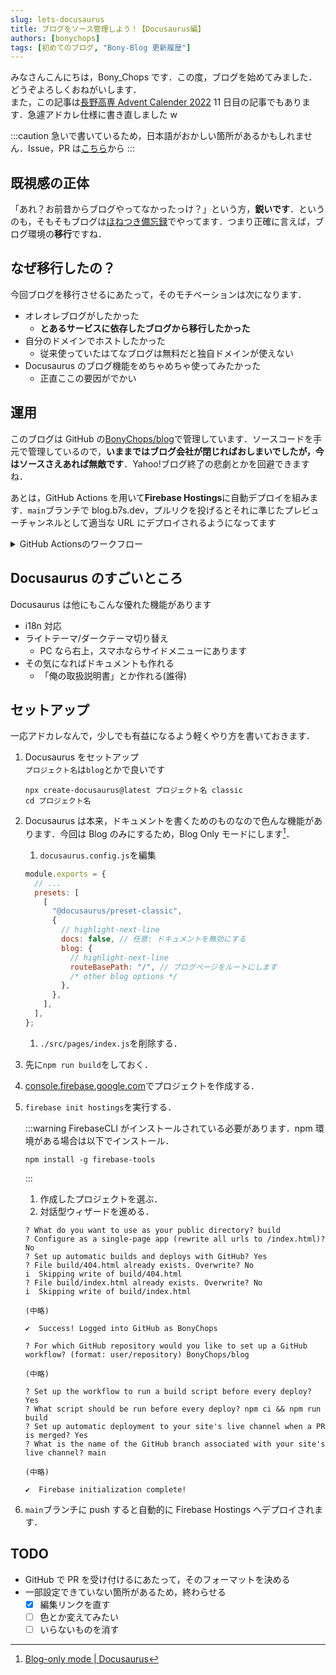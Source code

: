```yaml
---
slug: lets-docusaurus
title: ブログをソース管理しよう！【Docusaurus編】
authors: [bonychops]
tags: [初めてのブログ, "Bony-Blog 更新履歴"]
---
```


みなさんこんにちは，Bony_Chops です．この度，ブログを始めてみました．どうぞよろしくおねがいします．  
また，この記事は[長野高専 Advent Calender 2022](https://qiita.com/advent-calendar/2022/nnct) 11 日目の記事でもあります．急遽アドカレ仕様に書き直しました w

<!--truncate-->

:::caution
急いで書いているため，日本語がおかしい箇所があるかもしれません．Issue，PR は[こちら](https://github.com/BonyChops/blog)から
:::

## 既視感の正体

「あれ？お前昔からブログやってなかったっけ？」という方，**鋭いです**．というのも，そもそもブログは[ほねつき備忘録](https://bonychops.hatenablog.jp)でやってます．つまり正確に言えば，ブログ環境の**移行**ですね．

## なぜ移行したの？

今回ブログを移行させるにあたって，そのモチベーションは次になります．

- オレオレブログがしたかった
  - **とあるサービスに依存したブログから移行したかった**
- 自分のドメインでホストしたかった
  - 従来使っていたはてなブログは無料だと独自ドメインが使えない
- Docusaurus のブログ機能をめちゃめちゃ使ってみたかった
  - 正直ここの要因がでかい

## 運用

このブログは GitHub の[BonyChops/blog](https://github.com/BonyChops/blog)で管理しています．ソースコードを手元で管理しているので，**いままではブログ会社が閉じればおしまいでしたが，今はソースさえあれば無敵です**．Yahoo!ブログ終了の悲劇とかを回避できますね．

あとは，GitHub Actions を用いて**Firebase Hostings**に自動デプロイを組みます．`main`ブランチで blog.b7s.dev，プルリクを投げるとそれに準じたプレビューチャンネルとして適当な URL にデプロイされるようになってます

<details>
<summary>GitHub Actionsのワークフロー</summary>

`firebase init hostings`で自動生成されたワークフローですが，参考程度にどうぞ．

```yml title=firebase-hosting-merge.yml
# This file was auto-generated by the Firebase CLI
# https://github.com/firebase/firebase-tools

name: Deploy to Firebase Hosting on merge
"on":
  push:
    branches:
      - main
jobs:
  build_and_deploy:
    runs-on: ubuntu-latest
    steps:
      - uses: actions/checkout@v2
      - run: npm ci && npm run build
      - uses: FirebaseExtended/action-hosting-deploy@v0
        with:
          repoToken: "${{ secrets.GITHUB_TOKEN }}"
          firebaseServiceAccount: "${{ secrets.FIREBASE_SERVICE_ACCOUNT_BLOG_B2D8F }}"
          channelId: live
          projectId: blog-b2d8f
```

```yml title=firebase-hosting-pull-request.yml
# This file was auto-generated by the Firebase CLI
# https://github.com/firebase/firebase-tools

name: Deploy to Firebase Hosting on PR
"on": pull_request
jobs:
  build_and_preview:
    if: "${{ github.event.pull_request.head.repo.full_name == github.repository }}"
    runs-on: ubuntu-latest
    steps:
      - uses: actions/checkout@v2
      - run: npm ci && npm run build
      - uses: FirebaseExtended/action-hosting-deploy@v0
        with:
          repoToken: "${{ secrets.GITHUB_TOKEN }}"
          firebaseServiceAccount: "${{ secrets.FIREBASE_SERVICE_ACCOUNT_BLOG_B2D8F }}"
          projectId: blog-b2d8f
```

</details>

## Docusaurus のすごいところ

Docusaurus は他にもこんな優れた機能があります

- i18n 対応
- ライトテーマ/ダークテーマ切り替え
  - PC なら右上，スマホならサイドメニューにあります
- その気になればドキュメントも作れる
  - 「俺の取扱説明書」とか作れる(誰得)

## セットアップ

一応アドカレなんで，少しでも有益になるよう軽くやり方を書いておきます．

1. Docusaurus をセットアップ  
   `プロジェクト名`は`blog`とかで良いです
   ```
   npx create-docusaurus@latest プロジェクト名 classic
   cd プロジェクト名
   ```
1. Docusaurus は本来，ドキュメントを書くためのものなので色んな機能があります．今回は Blog のみにするため，Blog Only モードにします[^1]．
   1. `docusaurus.config.js`を編集
   ```js title="docusaurus.config.js"
   module.exports = {
     // ...
     presets: [
       [
         "@docusaurus/preset-classic",
         {
           // highlight-next-line
           docs: false, // 任意: ドキュメントを無効にする
           blog: {
             // highlight-next-line
             routeBasePath: "/", // ブログページをルートにします
             /* other blog options */
           },
         },
       ],
     ],
   };
   ```
   1. `./src/pages/index.js`を削除する．
1. 先に`npm run build`をしておく．
1. [console.firebase.google.com](https://console.firebase.google.com)でプロジェクトを作成する．
1. `firebase init hostings`を実行する．

   :::warning
   FirebaseCLI がインストールされている必要があります．npm 環境がある場合は以下でインストール．

   ```
   npm install -g firebase-tools
   ```

   :::

   1. 作成したプロジェクトを選ぶ．
   1. 対話型ウィザードを進める．

   ```
   ? What do you want to use as your public directory? build
   ? Configure as a single-page app (rewrite all urls to /index.html)? No
   ? Set up automatic builds and deploys with GitHub? Yes
   ? File build/404.html already exists. Overwrite? No
   i  Skipping write of build/404.html
   ? File build/index.html already exists. Overwrite? No
   i  Skipping write of build/index.html

   (中略)

   ✔  Success! Logged into GitHub as BonyChops

   ? For which GitHub repository would you like to set up a GitHub workflow? (format: user/repository) BonyChops/blog

   (中略)

   ? Set up the workflow to run a build script before every deploy? Yes
   ? What script should be run before every deploy? npm ci && npm run build
   ? Set up automatic deployment to your site's live channel when a PR is merged? Yes
   ? What is the name of the GitHub branch associated with your site's live channel? main

   (中略)

   ✔  Firebase initialization complete!
   ```

1. `main`ブランチに push すると自動的に Firebase Hostings へデプロイされます．

## TODO

- GitHub で PR を受け付けるにあたって，そのフォーマットを決める
- 一部設定できていない箇所があるため，終わらせる
  - [x] 編集リンクを直す
  - [ ] 色とか変えてみたい
  - [ ] いらないものを消す

[^1]: [Blog-only mode | Docusaurus](https://docusaurus.io/docs/next/blog#blog-only-mode)
